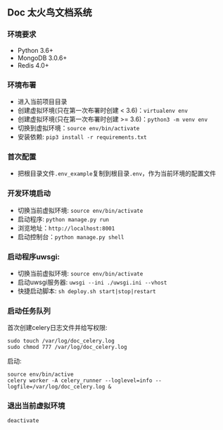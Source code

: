 ## Doc 太火鸟文档系统

### 环境要求
- Python 3.6+
- MongoDB 3.0.6+
- Redis 4.0+


### 环境布署
- 进入当前项目目录  
- 创建虚拟环境(只在第一次布署时创建 < 3.6)：```virtualenv env```  
- 创建虚拟环境(只在第一次布署时创建 >= 3.6)：```python3 -m venv env``` 
- 切换到虚拟环境：```source env/bin/activate```  
- 安装依赖: ```pip3 install -r requirements.txt```   

### 首次配置
- 把根目录文件```.env_example```复制到根目录```.env```，作为当前环境的配置文件  

### 开发环境启动
- 切换当前虚拟环境: ```source env/bin/activate``` 
- 启动程序: ``` python manage.py run ```  
- 浏览地址：``` http://localhost:8001 ```  
- 启动控制台：``` python manage.py shell ```  

### 启动程序uwsgi:
- 切换当前虚拟环境: ```source env/bin/activate```  
- 启动uwsgi服务器: ```uwsgi --ini ./uwsgi.ini --vhost```  
- 快捷启动脚本: ```sh deploy.sh start|stop|restart```  

### 启动任务队列
首次创建celery日志文件并给写权限:
```
sudo touch /var/log/doc_celery.log  
sudo chmod 777 /var/log/doc_celery.log
```
启动:
```
source env/bin/active  
celery worker -A celery_runner --loglevel=info --logfile=/var/log/doc_celery.log &
```

### 退出当前虚拟环境
```
deactivate
``` 


